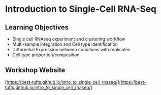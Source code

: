 # Introduction to Single-Cell RNA-Seq

## Learning Objectives

- Single cell RNAseq experiment and clustering workflow
- Multi-sample integration and Cell type identification
-  Differential Expression between conditions with replicates
-  Cell type proportion/composition 
  
## Workshop Website

[https://best-tufts.github.io/intro_to_single_cell_rnaseq/](https://best-tufts.github.io/intro_to_single_cell_rnaseq/)
